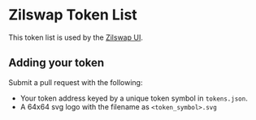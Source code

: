 # Zilswap Token List

This token list is used by the [Zilswap UI](https://zilswap.io).

## Adding your token

Submit a pull request with the following:

- Your token address keyed by a unique token symbol in `tokens.json`.
- A 64x64 svg logo with the filename as `<token_symbol>.svg`
